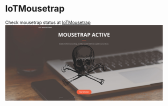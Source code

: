 # IoTMousetrap
Check mousetrap status at [IoTMousetrap](https://mousetrap.aedev.me/)
![Screenshot](screenshot.png)
